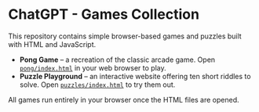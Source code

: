 # ChatGPT - Games Collection

This repository contains simple browser-based games and puzzles built with HTML and JavaScript.

- **Pong Game** – a recreation of the classic arcade game. Open [`pong/index.html`](./pong/index.html) in your web browser to play.
- **Puzzle Playground** – an interactive website offering ten short riddles to solve. Open [`puzzles/index.html`](./puzzles/index.html) to try them out.

All games run entirely in your browser once the HTML files are opened.

